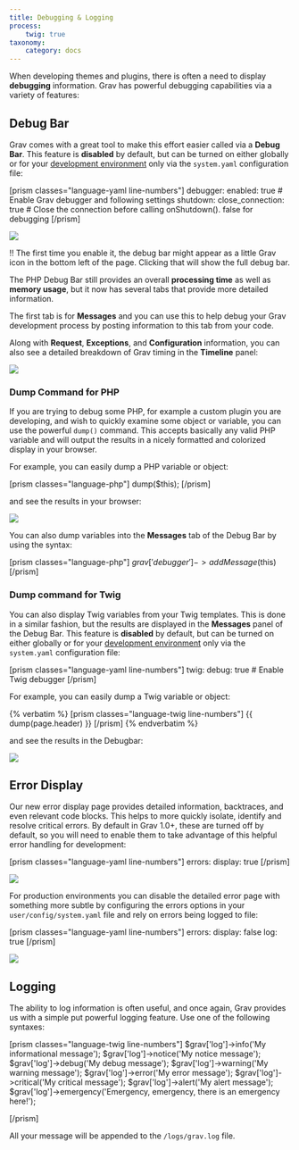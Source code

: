 ```yaml
---
title: Debugging & Logging
process:
    twig: true
taxonomy:
    category: docs
---
```


When developing themes and plugins, there is often a need to display **debugging** information. Grav has powerful debugging capabilities via a variety of features:

## Debug Bar

Grav comes with a great tool to make this effort easier called via a **Debug Bar**.  This feature is **disabled** by default, but can be turned on either globally or for your [development environment](../environment-config) only via the `system.yaml` configuration file:

[prism classes="language-yaml line-numbers"]
debugger:
  enabled: true                        # Enable Grav debugger and following settings
  shutdown:
    close_connection: true             # Close the connection before calling onShutdown(). false for debugging
[/prism]

![](config.png)

!! The first time you enable it, the debug bar might appear as a little Grav icon in the bottom left of the page. Clicking that will show the full debug bar.

The PHP Debug Bar still provides an overall **processing time** as well as **memory usage**, but it now has several tabs that provide more detailed information.

The first tab is for **Messages** and you can use this to help debug your Grav development process by posting information to this tab from your code.

Along with **Request**, **Exceptions**, and **Configuration** information, you can also see a detailed breakdown of Grav timing in the **Timeline** panel:

![](timeline.png)

### Dump Command for PHP

If you are trying to debug some PHP, for example a custom plugin you are developing, and wish to quickly examine some object or variable, you can use the powerful `dump()` command.  This accepts basically any valid PHP variable and will output the results in a nicely formatted and colorized display in your browser.

For example, you can easily dump a PHP variable or object:

[prism classes="language-php"]
dump($this);
[/prism]

and see the results in your browser:

![](dump.png)

You can also dump variables into the **Messages** tab of the Debug Bar by using the syntax:

[prism classes="language-php"]
$grav['debugger']->addMessage($this)
[/prism]

### Dump command for Twig

You can also display Twig variables from your Twig templates.  This is done in a similar fashion, but the results are displayed in the **Messages** panel of the Debug Bar. This feature is **disabled** by default, but can be turned on either globally or for your [development environment](../environment-config) only via the `system.yaml` configuration file:

[prism classes="language-yaml line-numbers"]
twig:
  debug: true                        # Enable Twig debugger
[/prism]

For example, you can easily dump a Twig variable or object:

{% verbatim %}
[prism classes="language-twig line-numbers"]
{{ dump(page.header) }}
[/prism]
{% endverbatim %}

and see the results in the Debugbar:

![](twig-dump.png)

## Error Display

Our new error display page provides detailed information, backtraces, and even relevant code blocks.  This helps to more quickly isolate, identify and resolve critical errors. By default in Grav 1.0+, these are turned off by default, so you will need to enable them to take advantage of this helpful error handling for development:

[prism classes="language-yaml line-numbers"]
errors:
  display: true
[/prism]

![](error.png)

For production environments you can disable the detailed error page with something more subtle by configuring the errors options in your `user/config/system.yaml` file and rely on errors being logged to file:

[prism classes="language-yaml line-numbers"]
errors:
  display: false
  log: true
[/prism]

![](error2.png)

## Logging

The ability to log information is often useful, and once again, Grav provides us with a simple put powerful logging feature.  Use one of the following syntaxes:

[prism classes="language-twig line-numbers"]
$grav['log']->info('My informational message');
$grav['log']->notice('My notice message');
$grav['log']->debug('My debug message');
$grav['log']->warning('My warning message');
$grav['log']->error('My error message');
$grav['log']->critical('My critical message');
$grav['log']->alert('My alert message');
$grav['log']->emergency('Emergency, emergency, there is an emergency here!');

[/prism]

All your message will be appended to the `/logs/grav.log` file.
